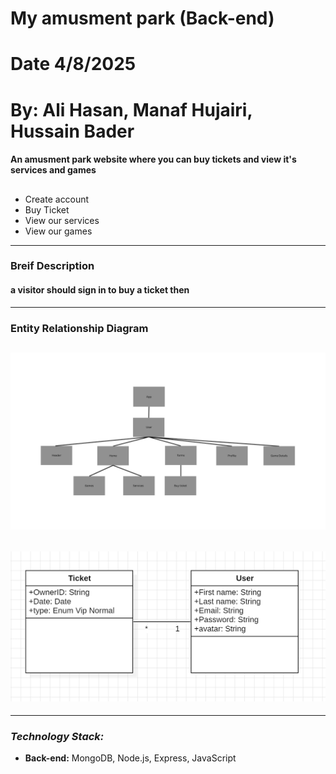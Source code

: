 
# My amusment park (Back-end)
# Date 4/8/2025
# By: Ali Hasan, Manaf Hujairi, Hussain Bader
#### An amusment park website where you can buy tickets and view it's services and games  

##

- Create account
- Buy Ticket
- View our services
- View our games

---

### Breif Description

#### a visitor should sign in to buy a ticket then 

---

### Entity Relationship Diagram

## ![ERD](./images/Components.png)
## ![ERD](./images/ERD_diagram.png)

---

### _Technology Stack:_

- **Back-end:** MongoDB, Node.js, Express, JavaScript